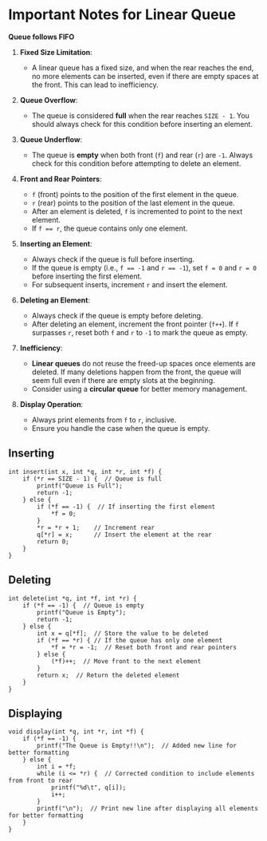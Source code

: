 # Important Notes for Linear Queue

**Queue follows FIFO**

1. **Fixed Size Limitation**:
   - A linear queue has a fixed size, and when the rear reaches the end, no more elements can be inserted, even if there are empty spaces at the front. This can lead to inefficiency.

2. **Queue Overflow**:
   - The queue is considered **full** when the rear reaches `SIZE - 1`. You should always check for this condition before inserting an element.
   
3. **Queue Underflow**:
   - The queue is **empty** when both front (`f`) and rear (`r`) are `-1`. Always check for this condition before attempting to delete an element.

4. **Front and Rear Pointers**:
   - `f` (front) points to the position of the first element in the queue.
   - `r` (rear) points to the position of the last element in the queue.
   - After an element is deleted, `f` is incremented to point to the next element.
   - If `f == r`, the queue contains only one element.

5. **Inserting an Element**:
   - Always check if the queue is full before inserting.
   - If the queue is empty (i.e., `f == -1` and `r == -1`), set `f = 0` and `r = 0` before inserting the first element.
   - For subsequent inserts, increment `r` and insert the element.

6. **Deleting an Element**:
   - Always check if the queue is empty before deleting.
   - After deleting an element, increment the front pointer (`f++`). If `f` surpasses `r`, reset both `f` and `r` to `-1` to mark the queue as empty.

7. **Inefficiency**:
   - **Linear queues** do not reuse the freed-up spaces once elements are deleted. If many deletions happen from the front, the queue will seem full even if there are empty slots at the beginning.
   - Consider using a **circular queue** for better memory management.

8. **Display Operation**:
   - Always print elements from `f` to `r`, inclusive.
   - Ensure you handle the case when the queue is empty.

## Inserting
```
int insert(int x, int *q, int *r, int *f) {
    if (*r == SIZE - 1) {  // Queue is full
        printf("Queue is Full");
        return -1;
    } else {
        if (*f == -1) {  // If inserting the first element
            *f = 0;
        }
        *r = *r + 1;    // Increment rear
        q[*r] = x;      // Insert the element at the rear
        return 0;
    }
}
```

## Deleting
```
int delete(int *q, int *f, int *r) {
    if (*f == -1) {  // Queue is empty
        printf("Queue is Empty");
        return -1;
    } else {
        int x = q[*f];  // Store the value to be deleted
        if (*f == *r) { // If the queue has only one element
            *f = *r = -1;  // Reset both front and rear pointers
        } else {
            (*f)++;  // Move front to the next element
        }
        return x;  // Return the deleted element
    }
}
```

## Displaying
```
void display(int *q, int *r, int *f) {
    if (*f == -1) {
        printf("The Queue is Empty!!\n");  // Added new line for better formatting
    } else {
        int i = *f;
        while (i <= *r) {  // Corrected condition to include elements from front to rear
            printf("%d\t", q[i]);
            i++;
        }
        printf("\n");  // Print new line after displaying all elements for better formatting
    }
}
```
